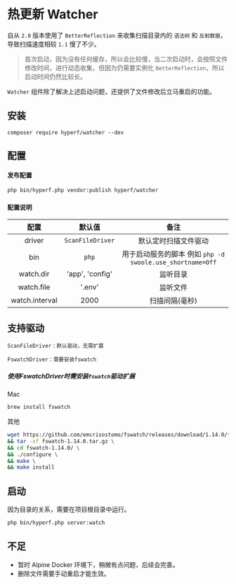 # 热更新 Watcher

自从 `2.0` 版本使用了 `BetterReflection` 来收集扫描目录内的 `语法树` 和 `反射数据`，导致扫描速度相较 `1.1` 慢了不少。

> 首次启动，因为没有任何缓存，所以会比较慢，当二次启动时，会按照文件修改时间，进行动态收集，但因为仍需要实例化 `BetterReflection`，所以启动时间仍然比较长。

`Watcher` 组件除了解决上述启动问题，还提供了文件修改后立马重启的功能。

## 安装

```
composer require hyperf/watcher --dev
```

## 配置

#### 发布配置
```bash
php bin/hyperf.php vendor:publish hyperf/watcher
```
#### 配置说明

|    配置    |     默认值      |                           备注                            |
| :--------: | :-------------: | :-------------------------------------------------------: |
|   driver   | `ScanFileDriver` |                        默认定时扫描文件驱动                        |
|    bin     |      `php`      | 用于启动服务的脚本 例如 `php -d swoole.use_shortname=Off` |
| watch.dir  | 'app', 'config' |                         监听目录                          |
| watch.file |     '.env'      |                         监听文件                          |
| watch.interval |     2000      |                       扫描间隔(毫秒)

## 支持驱动

```
ScanFileDriver：默认驱动，无需扩展

FswatchDriver：需要安装fswatch
```
##### 使用FswatchDriver时需安装`fswatch`驱动扩展

Mac
```bash
brew install fswatch
```

其他
```bash
wget https://github.com/emcrisostomo/fswatch/releases/download/1.14.0/fswatch-1.14.0.tar.gz \
&& tar -xf fswatch-1.14.0.tar.gz \
&& cd fswatch-1.14.0/ \
&& ./configure \
&& make \
&& make install
```

## 启动

因为目录的关系，需要在项目根目录中运行。

```bash
php bin/hyperf.php server:watch
```

## 不足

- 暂时 Alpine Docker 环境下，稍微有点问题，后续会完善。
- 删除文件需要手动重启才能生效。
